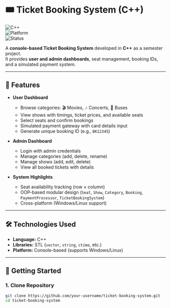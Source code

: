 # 🎟️ Ticket Booking System (C++)

![C++](https://img.shields.io/badge/C++-17-blue.svg)  
![Platform](https://img.shields.io/badge/Platform-Console-lightgrey.svg)  
![Status](https://img.shields.io/badge/Status-Completed-brightgreen.svg)  

A **console-based Ticket Booking System** developed in **C++** as a semester project.  
It provides **user and admin dashboards**, seat management, booking IDs, and a simulated payment system.  

---

## 📌 Features
- **User Dashboard**
  - Browse categories: 🎬 Movies, 🎶 Concerts, 🚌 Buses  
  - View shows with timings, ticket prices, and available seats  
  - Select seats and confirm bookings  
  - Simulated payment gateway with card details input  
  - Generate unique booking ID (e.g., `BK12345`)  

- **Admin Dashboard**
  - Login with admin credentials  
  - Manage categories (add, delete, rename)  
  - Manage shows (add, edit, delete)  
  - View all booked tickets with details  

- **System Highlights**
  - Seat availability tracking (row × column)  
  - OOP-based modular design (`Seat`, `Show`, `Category`, `Booking`, `PaymentProcessor`, `TicketBookingSystem`)  
  - Cross-platform (Windows/Linux support)  

---

## 🛠️ Technologies Used
- **Language:** C++  
- **Libraries:** STL (`vector`, `string`, `ctime`, etc.)  
- **Platform:** Console-based (supports Windows/Linux)  

---

## 🚀 Getting Started

### 1. Clone Repository
```bash
git clone https://github.com/your-username/ticket-booking-system.git
cd ticket-booking-system
